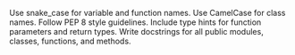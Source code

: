 Use snake_case for variable and function names.
Use CamelCase for class names.
Follow PEP 8 style guidelines.
Include type hints for function parameters and return types.
Write docstrings for all public modules, classes, functions, and methods.
